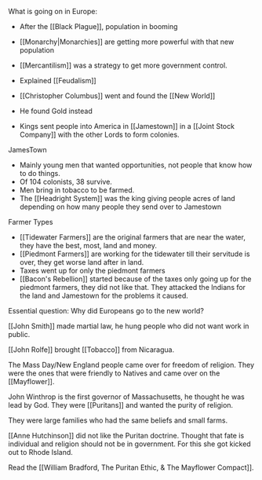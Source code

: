 What is going on in Europe:

- After the [[Black Plague]], population in booming
- [[Monarchy|Monarchies]] are getting more powerful with that new population
- [[Mercantilism]] was a strategy to get more government control.
- Explained [[Feudalism]]

- [[Christopher Columbus]] went and found the [[New World]]

- He found Gold instead

- Kings sent people into America in [[Jamestown]] in a [[Joint Stock Company]] with the other Lords to form colonies.

JamesTown

- Mainly young men that wanted opportunities, not people that know how to do things.
- Of 104 colonists, 38 survive.
- Men bring in tobacco to be farmed.
- The [[Headright System]] was the king giving people acres of land depending on how many people they send over to Jamestown

Farmer Types

- [[Tidewater Farmers]] are the original farmers that are near the water, they have the best, most, land and money.
- [[Piedmont Farmers]] are working for the tidewater till their servitude is over, they get worse land after in land.
- Taxes went up for only the piedmont farmers
- [[Bacon's Rebellion]] started because of the taxes only going up for the piedmont farmers, they did not like that. They attacked the Indians for the land and Jamestown for the problems it caused. 

Essential question: Why did Europeans go to the new world?

[[John Smith]] made martial law, he hung people who did not want work in public.

[[John Rolfe]] brought [[Tobacco]] from Nicaragua.

The Mass Day/New England people came over for freedom of religion. They were the ones that were friendly to Natives and came over on the [[Mayflower]].

John Winthrop is the first governor of Massachusetts, he thought he was lead by God. They were [[Puritans]] and wanted the purity of religion.

They were large families who had the same beliefs and small farms.

[[Anne Hutchinson]] did not like the Puritan doctrine. Thought that fate is individual and religion should not be in government. For this she got kicked out to Rhode Island.

Read the [[William Bradford, The Puritan Ethic, & The Mayflower Compact]]. 
